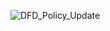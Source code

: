 ![DFD_Policy_Update](https://cloud.githubusercontent.com/assets/25205063/23618248/628be078-0255-11e7-8920-c5a8471f2119.png)
